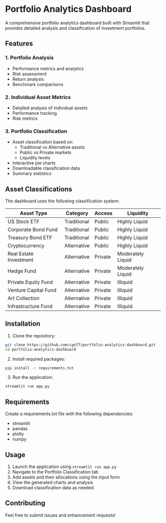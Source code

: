 # Portfolio Analytics Dashboard

A comprehensive portfolio analytics dashboard built with Streamlit that provides detailed analysis and classification of investment portfolios.

## Features

### 1. Portfolio Analysis

- Performance metrics and analytics
- Risk assessment
- Return analysis
- Benchmark comparisons

### 2. Individual Asset Metrics

- Detailed analysis of individual assets
- Performance tracking
- Risk metrics

### 3. Portfolio Classification

- Asset classification based on:
  - Traditional vs Alternative assets
  - Public vs Private markets
  - Liquidity levels
- Interactive pie charts
- Downloadable classification data
- Summary statistics

## Asset Classifications

The dashboard uses the following classification system:

| Asset Type             | Category    | Access  | Liquidity         |
| ---------------------- | ----------- | ------- | ----------------- |
| US Stock ETF           | Traditional | Public  | Highly Liquid     |
| Corporate Bond Fund    | Traditional | Public  | Highly Liquid     |
| Treasury Bond ETF      | Traditional | Public  | Highly Liquid     |
| Cryptocurrency         | Alternative | Public  | Highly Liquid     |
| Real Estate Investment | Alternative | Private | Moderately Liquid |
| Hedge Fund             | Alternative | Private | Moderately Liquid |
| Private Equity Fund    | Alternative | Private | Illiquid          |
| Venture Capital Fund   | Alternative | Private | Illiquid          |
| Art Collection         | Alternative | Private | Illiquid          |
| Infrastructure Fund    | Alternative | Private | Illiquid          |

## Installation

1. Clone the repository:

```bash
git clone https://github.com/cgn77/portfolio-analytics-dashboard.git
cd portfolio-analytics-dashboard
```

2. Install required packages:

```bash
pip install -r requirements.txt
```

3. Run the application:

```bash
streamlit run app.py
```

## Requirements

Create a requirements.txt file with the following dependencies:

- streamlit
- pandas
- plotly
- numpy

## Usage

1. Launch the application using `streamlit run app.py`
2. Navigate to the Portfolio Classification tab
3. Add assets and their allocations using the input form
4. View the generated charts and analysis
5. Download classification data as needed

## Contributing

Feel free to submit issues and enhancement requests!
